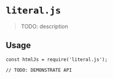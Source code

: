 # `literal.js`

> TODO: description

## Usage

```
const htmlJs = require('literal.js');

// TODO: DEMONSTRATE API
```
